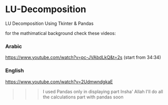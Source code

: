 # LU-Decomposition
LU Decomposition Using Tkinter &amp; Pandas

for the mathimatical background check these videos:
### Arabic
https://www.youtube.com/watch?v=pc-JVAbdLkQ&t=2s (start from 34:34)

### English 
https://www.youtube.com/watch?v=2UdmwndgkaE



>>>I used Pandas only in displaying part 
>>>Insha' Allah I'll do all the calculations part with pandas soon 
